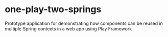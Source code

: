 # one-play-two-springs
Prototype application for demonstrating how components can be reused in multiple Spring contexts in a web app using Play Framework
